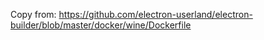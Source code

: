 Copy from: https://github.com/electron-userland/electron-builder/blob/master/docker/wine/Dockerfile

